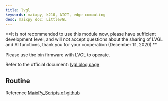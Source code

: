 ```yaml
---
title: lvgl
keywords: maixpy, k210, AIOT, edge computing
desc: maixpy doc: LittlevGL
---
```



**It is not recommended to use this module now, please have sufficient development level, and will not accept questions about the sharing of LVGL and AI functions, thank you for your cooperation (December 11, 2020) **

Please use the bin firmware with LVGL to operate.

Refer to the official document: [lvgl blog page](https://blog.littlevgl.com/2019-02-20/micropython-bindings)

## Routine

Reference [MaixPy_Scripts of github](https://github.com/sipeed/MaixPy_scripts/tree/master/multimedia/gui/lvgl)
